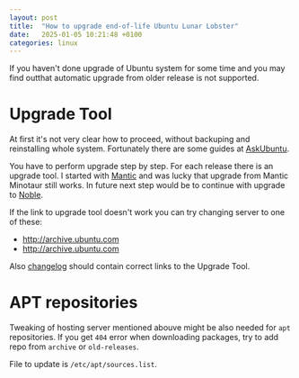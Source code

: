 ```yaml
---
layout: post
title:  "How to upgrade end-of-life Ubuntu Lunar Lobster"
date:   2025-01-05 10:21:48 +0100
categories: linux
---
```


If you haven't done upgrade of Ubuntu system for some time and you may find outthat automatic upgrade from older release is not supported.

# Upgrade Tool

At first it's not very clear how to proceed, without backuping and reinstalling whole system.
Fortunately there are some guides at [AskUbuntu][askubuntu].

You have to perform upgrade step by step. For each release there is an upgrade tool.
I started with [Mantic][mantic] and was lucky that upgrade from Mantic Minotaur still works.
In future next step would be to continue with upgrade to [Noble][noble].

If the link to upgrade tool doesn't work you can try changing server to one of these:
* http://archive.ubuntu.com
* http://archive.ubuntu.com
 
Also [changelog][changelog] should contain correct links to the Upgrade Tool. 

# APT repositories
Tweaking of hosting server mentioned abouve might be also needed for `apt` repositories.
If you get `404` error when downloading packages, try to add repo from `archive` or `old-releases`.

File to update is `/etc/apt/sources.list`.

[askubuntu]: https://askubuntu.com/questions/1521444/upgrading-an-end-of-life-lunar-installation
[changelog]: https://changelogs.ubuntu.com/meta-release
[mantic]: http://old-releases.ubuntu.com/ubuntu/dists/mantic-updates/main/dist-upgrader-all/current/
[noble]: http://archive.ubuntu.com/ubuntu/dists/noble-updates/main/dist-upgrader-all/current/
